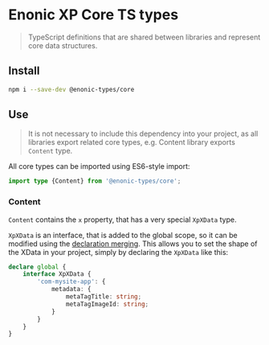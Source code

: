 # Enonic XP Core TS types

> TypeScript definitions that are shared between libraries and represent core 
> data structures.

## Install

```bash
npm i --save-dev @enonic-types/core
```

## Use

> It is not necessary to include this dependency into your project, as all
> libraries export related core types, e.g. Content library exports `Content`
> type.

All core types can be imported using ES6-style import:

```ts
import type {Content} from '@enonic-types/core';
```

### Content

`Content` contains the `x` property, that has a very special `XpXData` type.

`XpXData` is an interface, that is added to the global scope, so it can be
modified using the [declaration merging](https://www.typescriptlang.org/docs/handbook/declaration-merging.html#merging-interfaces).
This allows you to set the shape of the XData in your project, simply by
declaring the `XpXData` like this:

```ts
declare global {
    interface XpXData {
        'com-mysite-app': {
            metadata: {
                metaTagTitle: string;
                metaTagImageId: string;
            }
        }
    }
}
```
